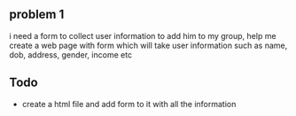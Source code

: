 ## problem 1

i need a form to collect user information to add him to my group, help me create a web page with form which will take user information such as name, dob, address, gender, income etc

## Todo

- create a html file and add form to it with all the information
